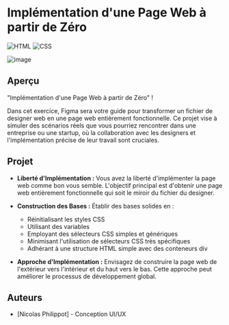 # Implémentation d'une Page Web à partir de Zéro

![HTML](https://img.shields.io/badge/HTML-5-blue?style=for-the-badge&logo=html5&logoColor=white)
![CSS](https://img.shields.io/badge/CSS-3-blue?style=for-the-badge&logo=css3&logoColor=white)

![image](https://s3.eu-west-3.amazonaws.com/hbtn.intranet/uploads/medias/2020/2/60df485eb772ecbad54a.jpg?X-Amz-Algorithm=AWS4-HMAC-SHA256&X-Amz-Credential=AKIA4MYA5JM5DUTZGMZG%2F20240108%2Feu-west-3%2Fs3%2Faws4_request&X-Amz-Date=20240108T094126Z&X-Amz-Expires=86400&X-Amz-SignedHeaders=host&X-Amz-Signature=bdaad2447225add8dc59234938f3c5b7a632d36be8ee38b8b0195ee09058cd65)

## Aperçu

"Implémentation d'une Page Web à partir de Zéro" !

Dans cet exercice, Figma sera votre guide pour transformer un fichier de designer web en une page web entièrement fonctionnelle. Ce projet vise à simuler des scénarios réels que vous pourriez rencontrer dans une entreprise ou une startup, où la collaboration avec les designers et l'implémentation précise de leur travail sont cruciales.

## Projet

- **Liberté d'Implémentation :** Vous avez la liberté d'implémenter la page web comme bon vous semble. L'objectif principal est d'obtenir une page web entièrement fonctionnelle qui soit le miroir du fichier du designer.

- **Construction des Bases :** Établir des bases solides en :
  - Réinitialisant les styles CSS
  - Utilisant des variables
  - Employant des sélecteurs CSS simples et génériques
  - Minimisant l'utilisation de sélecteurs CSS très spécifiques
  - Adhérant à une structure HTML simple avec des conteneurs div

- **Approche d'Implémentation :** Envisagez de construire la page web de l'extérieur vers l'intérieur et du haut vers le bas. Cette approche peut améliorer le processus de développement global.


## Auteurs

- [Nicolas Philippot] - Conception UI/UX
